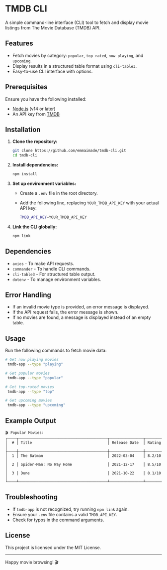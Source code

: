 # TMDB CLI

A simple command-line interface (CLI) tool to fetch and display movie listings from The Movie Database (TMDB) API.

## Features
- Fetch movies by category: `popular`, `top rated`, `now playing`, and `upcoming`.
- Display results in a structured table format using `cli-table3`.
- Easy-to-use CLI interface with options.

## Prerequisites
Ensure you have the following installed:
- [Node.js](https://nodejs.org/) (v14 or later)
- An API key from [TMDB](https://www.themoviedb.org/settings/api)

## Installation

1. **Clone the repository:**
   ```sh
   git clone https://github.com/emmaimade/tmdb-cli.git
   cd tmdb-cli
   ```

2. **Install dependencies:**
   ```sh
   npm install
   ```

3. **Set up environment variables:**
   - Create a `.env` file in the root directory.
   - Add the following line, replacing `YOUR_TMDB_API_KEY` with your actual API key:
   
     ```sh
     TMDB_API_KEY=YOUR_TMDB_API_KEY
     ```

4. **Link the CLI globally:**
   ```sh
   npm link
   ```
   
## Dependencies
- `axios` - To make API requests.
- `commander` - To handle CLI commands.
- `cli-table3` - For structured table output.
- `dotenv` - To manage environment variables.

## Error Handling
- If an invalid movie type is provided, an error message is displayed.
- If the API request fails, the error message is shown.
- If no movies are found, a message is displayed instead of an empty table.


## Usage

Run the following commands to fetch movie data:

```sh
# Get now playing movies
 tmdb-app --type "playing"

# Get popular movies
 tmdb-app --type "popular"

# Get top-rated movies
 tmdb-app --type "top"

# Get upcoming movies
 tmdb-app --type "upcoming"
```

## Example Output
```
🎬 Popular Movies:
┌────┬────────────────────────────────────────┬───────────────┬──────────┐
│  # │ Title                                  │ Release Date  │ Rating   │
├────┼────────────────────────────────────────┼───────────────┼──────────┤
│  1 │ The Batman                             │ 2022-03-04    │ 8.2/10   │
│  2 │ Spider-Man: No Way Home                │ 2021-12-17    │ 8.5/10   │
│  3 │ Dune                                   │ 2021-10-22    │ 8.1/10   │
└────┴────────────────────────────────────────┴───────────────┴──────────┘
```

## Troubleshooting
- If `tmdb-app` is not recognized, try running `npm link` again.
- Ensure your `.env` file contains a valid `TMDB_API_KEY`.
- Check for typos in the command arguments.

## License
This project is licensed under the MIT License.

---
Happy movie browsing! 🎬

